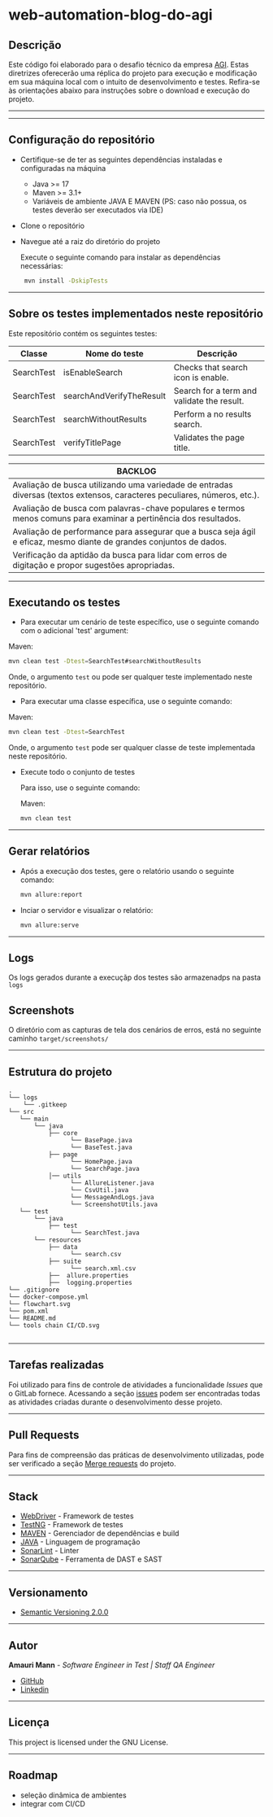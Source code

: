# web-automation-blog-do-agi

## Descrição
Este código foi elaborado para o desafio técnico da empresa [AGI](https://blogdoagi.com.br/).
Estas diretrizes oferecerão uma réplica do projeto para execução e modificação em sua máquina local com o intuito de desenvolvimento e testes.
Refira-se às orientações abaixo para instruções sobre o download e execução do projeto.

---


---

## Configuração do repositório

- Certifique-se de ter as seguintes dependências instaladas e configuradas na máquina
    - Java >= 17
    - Maven >= 3.1+
    - Variáveis de ambiente JAVA E MAVEN (PS: caso não possua, os testes deverão ser executados via IDE)

- Clone o repositório
- Navegue até a raiz do diretório  do projeto

  Execute o seguinte comando para instalar as dependências necessárias:
    ```sh
     mvn install -DskipTests
    ```
---

## Sobre os testes implementados neste repositório

Este repositório contém os seguintes testes:

| Classe                | Nome do teste                   | Descrição                                                                    |
|-----------------------|---------------------------------|------------------------------------------------------------------------------|
| SearchTest            | isEnableSearch                  | Checks that search icon is enable.                                           |
| SearchTest            | searchAndVerifyTheResult        | Search for a term and validate the result.                                   |
| SearchTest            | searchWithoutResults            | Perform a no results search.                                                 |
| SearchTest            | verifyTitlePage                 | Validates the page title.                                                    |


| BACKLOG                                                                                                             |  
|---------------------------------------------------------------------------------------------------------------------|
| Avaliação de busca utilizando uma variedade de entradas diversas (textos extensos, caracteres peculiares, números, etc.). |
| Avaliação de busca com palavras-chave populares e termos menos comuns para examinar a pertinência dos resultados.   | 
| Avaliação de performance para assegurar que a busca seja ágil e eficaz, mesmo diante de grandes conjuntos de dados.| 
| Verificação da aptidão da busca para lidar com erros de digitação e propor sugestões apropriadas.| 

---

## Executando os testes

- Para executar um cenário de teste específico, use o seguinte comando com o adicional 'test' argument:

Maven:
  ```sh
  mvn clean test -Dtest=SearchTest#searchWithoutResults
  ```

Onde, o argumento `test` ou pode ser qualquer teste implementado neste repositório.

- Para executar uma classe específica, use o seguinte comando:

Maven:
  ```sh
  mvn clean test -Dtest=SearchTest
  ```
Onde, o argumento `test` pode ser qualquer classe de teste implementada neste repositório.

- Execute todo o conjunto de testes

  Para isso, use o seguinte comando:

  Maven:
  ```sh
  mvn clean test
  ```


---

## Gerar relatórios

- Após a execução dos testes, gere o relatório usando o seguinte comando:


  ```sh
  mvn allure:report
  ```

- Inciar o servidor e visualizar o relatório:


  ```sh
  mvn allure:serve
  ```
---

## Logs

Os logs gerados durante a execuçãp dos testes são armazenadps na pasta ```logs ```

## Screenshots
O diretório com as capturas de tela dos cenários de erros, está no seguinte caminho ```target/screenshots/```

---

## Estrutura do projeto

```
.
└── logs
    └── .gitkeep
└── src
   └── main
       └── java
           ├── core
                 └── BasePage.java
                 └── BaseTest.java
           ├── page
                 └── HomePage.java
                 └── SearchPage.java
           │── utils
                 └── AllureListener.java
                 └── CsvUtil.java
                 └── MessageAndLogs.java
                 └── ScreenshotUtils.java
   └── test
       └── java
           ├── test
                 └── SearchTest.java
       └── resources
           ├── data
                 └── search.csv
           ├── suite
                 └── search.xml.csv
           ├──  allure.properties
           ├──  logging.properties
└── .gitignore
└── docker-compose.yml
└── flowchart.svg
└── pom.xml
└── README.md
└── tools chain CI/CD.svg


```
---

## Tarefas realizadas
Foi utilizado para fins de controle de atividades a funcionalidade *Issues* que o GitLab fornece.
Acessando a seção [issues](https://github.com/AmauriMann91/desafio-nt-agi-web/issues) podem ser
encontradas todas as atividades criadas durante o desenvolvimento desse projeto.

---

## Pull Requests

Para fins de compreensão das práticas de desenvolvimento utilizadas, pode ser verificado a seção [Merge requests](https://github.com/AmauriMann91/desafio-nt-agi-web/pulls)
do projeto.

---

## Stack

* [WebDriver](https://www.selenium.dev/documentation/webdriver/) - Framework de testes
* [TestNG](https://testng.org/doc/documentation-main.html/) - Framework de testes
* [MAVEN](https://maven.apache.org/) - Gerenciador de dependências e build
* [JAVA](https://www.oracle.com/br/java/technologies/downloads/#java17) - Linguagem de programação
* [SonarLint](https://www.sonarsource.com/knowledge/languages/java/) - Linter
* [SonarQube](https://www.sonarsource.com/products/sonarqube/) - Ferramenta de DAST e SAST

---

## Versionamento
* [Semantic Versioning 2.0.0](https://semver.org/)

---

## Autor

**Amauri Mann** - *Software Engineer in Test | Staff QA Engineer*
- [GitHub](https://github.com/AmauriMann91/desafio-nt-agi-web)
- [Linkedin](https://www.linkedin.com/in/amauri-morais-mann-6320b7a0/)

---

## Licença

This project is licensed under the GNU License.

---

## Roadmap

- seleção dinâmica de ambientes
- integrar com CI/CD